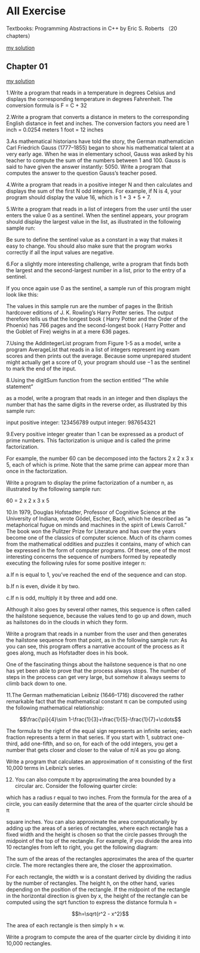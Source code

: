



# All Exercise

Textbooks: Programming Abstractions in C++ by Eric S. Roberts （20 chapters）

[my solution](./CS106/TextbookExercise)

## Chapter 01

[my solution](./CS106/TextbookExercise/chapter1.cpp)

1.Write a program that reads in a temperature in degrees Celsius and displays the corresponding temperature in degrees Fahrenheit. The conversion formula is F = C + 32

2.Write a program that converts a distance in meters to the corresponding English distance in feet and inches. The conversion factors you need are
1 inch = 0.0254 meters
1 foot = 12 inches

3.As mathematical historians have told the story, the German mathematician Carl Friedrich Gauss (1777–1855) began to show his mathematical talent at a very early age. When he was in elementary school, Gauss was asked by his teacher to compute the sum of the numbers between 1 and 100. Gauss is said to have given the answer instantly: 5050. Write a program that computes the answer to the question Gauss’s teacher posed.

4.Write a program that reads in a positive integer N and then calculates and displays the sum of the first N odd integers. For example, if N is 4, your program should display the value 16, which is 1 + 3 + 5 + 7.

5.Write a program that reads in a list of integers from the user until the user enters the value 0 as a sentinel. When the sentinel appears, your program should display the largest value in the list, as illustrated in the following sample run:

Be sure to define the sentinel value as a constant in a way that makes it easy to change. You should also make sure that the program works correctly if all the input values are negative.

6.For a slightly more interesting challenge, write a program that finds both the largest and the second-largest number in a list, prior to the entry of a sentinel.

If you once again use 0 as the sentinel, a sample run of this program might look like this:

The values in this sample run are the number of pages in the British hardcover editions of J. K. Rowling’s Harry Potter series. The output therefore tells us that the longest book ( Harry Potter and the Order of the Phoenix) has 766 pages and the second-longest book ( Harry Potter and the Goblet of Fire) weighs in at a mere 636 pages.

7.Using the AddIntegerList program from Figure 1-5 as a model, write a program AverageList that reads in a list of integers represent ing exam scores and then prints out the average. Because some unprepared student might actually get a score of 0, your program should use −1 as the sentinel to mark the end of the input.

8.Using the digitSum function from the section entitled “The while statement”

as a model, write a program that reads in an integer and then displays the number that has the same digits in the reverse order, as illustrated by this sample run:

input positive integer: 123456789
output integer: 987654321

9.Every positive integer greater than 1 can be expressed as a product of prime numbers. This factorization is unique and is called the prime factorization.

For example, the number 60 can be decomposed into the factors 2 x 2 x 3 x 5, each of which is prime. Note that the same prime can appear more than once in the factorization.

Write a program to display the prime factorization of a number n, as illustrated by the following sample run:

60 = 2 x 2 x 3 x 5

10.In 1979, Douglas Hofstadter, Professor of Cognitive Science at the University of Indiana, wrote Gödel, Escher, Bach, which he described as “a metaphorical fugue on minds and machines in the spirit of Lewis Carroll.” The book won the Pulitzer Prize for Literature and has over the years become one of the classics of computer science. Much of its charm comes from the mathematical oddities and puzzles it contains, many of which can be expressed in the form of computer programs. Of these, one of the most interesting concerns the sequence of numbers formed by repeatedly executing the following rules for some positive integer n:

a.If n is equal to 1, you’ve reached the end of the sequence and can stop.

b.If n is even, divide it by two.

c.If n is odd, multiply it by three and add one.

Although it also goes by several other names, this sequence is often called the hailstone sequence, because the values tend to go up and down, much as hailstones do in the clouds in which they form.

Write a program that reads in a number from the user and then generates the hailstone sequence from that point, as in the following sample run: As you can see, this program offers a narrative account of the process as it goes along, much as Hofstadter does in his book.

One of the fascinating things about the hailstone sequence is that no one has yet been able to prove that the process always stops. The number of steps in the process can get very large, but somehow it always seems to climb back down to one.

11.The German mathematician Leibniz (1646–1716) discovered the rather remarkable fact that the mathematical constant π can be computed using the following mathematical relationship:

$$\frac{\pi}{4}\sim 1-\frac{1}{3}+\frac{1}{5}-\frac{1}{7}+\cdots$$

The formula to the right of the equal sign represents an infinite series; each fraction represents a term in that series. If you start with 1, subtract one-third, add one-fifth, and so on, for each of the odd integers, you get a number that gets closer and closer to the value of π/4 as you go along.

Write a program that calculates an approximation of π consisting of the first 10,000 terms in Leibniz’s series.

12. You can also compute π by approximating the area bounded by a circular arc. Consider the following quarter circle:

which has a radius r equal to two inches. From the formula for the area of a circle, you can easily determine that the area of the quarter circle should be π

square inches. You can also approximate the area computationally by adding up the areas of a series of rectangles, where each rectangle has a fixed width and the height is chosen so that the circle passes through the midpoint of the top of the rectangle. For example, if you divide the area into 10 rectangles from left to right, you get the following diagram:

The sum of the areas of the rectangles approximates the area of the quarter circle. The more rectangles there are, the closer the approximation.

For each rectangle, the width w is a constant derived by dividing the radius by the number of rectangles. The height h, on the other hand, varies depending on the position of the rectangle. If the midpoint of the rectangle in the horizontal direction is given by x, the height of the rectangle can be computed using the sqrt function to express the distance formula h =

$$h=\sqrt{r^2 - x^2}$$

The area of each rectangle is then simply h × w.

Write a program to compute the area of the quarter circle by dividing it into 10,000 rectangles.